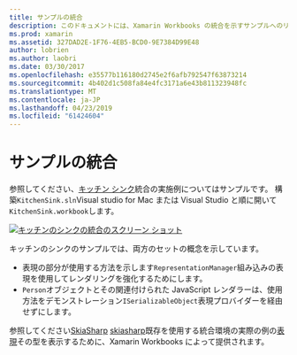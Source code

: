 ```yaml
---
title: サンプルの統合
description: このドキュメントには、Xamarin Workbooks の統合を示すサンプルへのリンクがいます。 リンクされたサンプル表現レンダリングと SkiaSharp を使用します。
ms.prod: xamarin
ms.assetid: 327DAD2E-1F76-4EB5-BCD0-9E7384D99E48
author: lobrien
ms.author: laobri
ms.date: 03/30/2017
ms.openlocfilehash: e35577b116180d2745e2f6afb792547f63873214
ms.sourcegitcommit: 4b402d1c508fa84e4fc3171a6e43b811323948fc
ms.translationtype: MT
ms.contentlocale: ja-JP
ms.lasthandoff: 04/23/2019
ms.locfileid: "61424604"
---
```

# <a name="sample-integrations"></a>サンプルの統合

参照してください、[キッチン シンク][ KitchenSink]統合の実施例についてはサンプルです。 構築`KitchenSink.sln`Visual studio for Mac または Visual Studio と順に開いて`KitchenSink.workbook`します。

[![キッチンのシンクの統合のスクリーン ショット](samples-images/kitchensinkintegrationscreenshot.png)](samples-images/kitchensinkintegrationscreenshot.png#lightbox)

キッチンのシンクのサンプルでは、両方のセットの概念を示しています。

* 表現の部分が使用する方法を示します`RepresentationManager`組み込みの表現を使用してレンダリングを強化するためにします。
* `Person`オブジェクトとその関連付けられた JavaScript レンダラーは、使用方法をデモンストレーション`ISerializableObject`表現プロバイダーを経由せずにします。

参照してください[SkiaSharp] [ skiasharp]既存を使用する統合環境の実際の例の[表現](~/tools/workbooks/sdk/representations.md)その型を表示するために、Xamarin Workbooks によって提供されます。

[KitchenSink]: https://github.com/xamarin/Workbooks/tree/master/SDK/Samples/KitchenSink
[skiasharp]: https://github.com/mono/SkiaSharp/tree/master/source/SkiaSharp.Workbooks
